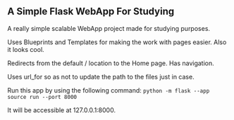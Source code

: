 ## A Simple Flask WebApp For Studying

A really simple scalable WebApp project made for studying purposes.

Uses Blueprints and Templates for making the work with pages easier. Also it looks cool.

Redirects from the default / location to the Home page. Has navigation.

Uses url_for so as not to update the path to the files just in case.

Run this app by using the following command:
`python -m flask --app source run --port 8000`

It will be accessible at 127.0.0.1:8000.